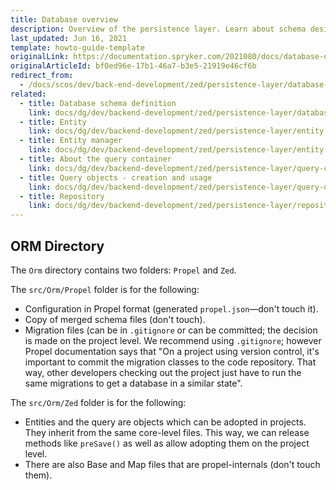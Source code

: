 ```yaml
---
title: Database overview
description: Overview of the persistence layer. Learn about schema design, entity management, and efficient data handling in Zed backend development.
last_updated: Jun 16, 2021
template: howto-guide-template
originalLink: https://documentation.spryker.com/2021080/docs/database-overview
originalArticleId: bf0ed96e-17b1-46a7-b3e5-21919e46cf6b
redirect_from:
  - /docs/scos/dev/back-end-development/zed/persistence-layer/database-overview.html
related:
  - title: Database schema definition
    link: docs/dg/dev/backend-development/zed/persistence-layer/database-schema-definition.html
  - title: Entity
    link: docs/dg/dev/backend-development/zed/persistence-layer/entity.html
  - title: Entity manager
    link: docs/dg/dev/backend-development/zed/persistence-layer/entity-manager.html
  - title: About the query container
    link: docs/dg/dev/backend-development/zed/persistence-layer/query-container/query-container.html
  - title: Query objects - creation and usage
    link: docs/dg/dev/backend-development/zed/persistence-layer/query-objects-creation-and-usage.html
  - title: Repository
    link: docs/dg/dev/backend-development/zed/persistence-layer/repository.html
---
```



## ORM Directory

The `Orm` directory contains two folders: `Propel` and `Zed`.

The `src/Orm/Propel` folder is for the following:

* Configuration in Propel format (generated `propel.json`—don't touch it).
* Copy of merged schema files (don't touch).
* Migration files (can be in `.gitignore` or can be committed; the decision is made on the project level. We recommend using `.gitignore`; however Propel documentation says that "On a project using version control, it's important to commit the migration classes to the code repository. That way, other developers checking out the project just have to run the same migrations to get a database in a similar state".

The `src/Orm/Zed` folder is for the following:

* Entities and the query are objects which can be adopted in projects. They inherit from the same core-level files. This way, we can release methods like `preSave()` as well as allow adopting them on the project level.
* There are also Base and Map files that are propel-internals (don't touch them).
